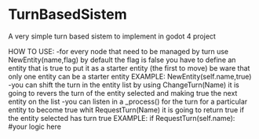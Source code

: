 # TurnBasedSistem
A very simple turn based sistem to implement in godot 4 project 

HOW TO USE:
-for every node that need to be managed by turn use NewEntity(name,flag) by default the flag is false you have to define an entity that is true to put it as a starter entity (the first to move) be ware that only one entity can be a starter entity
    EXAMPLE: NewEntity(self.name,true) 
-you can shift the turn in the entity list by using ChangeTurn(Name) it is going to revers the turn of the entity selected and making true the next entity on the list
-you can listen in a _process() for the turn for a particular entity to become true whit RequestTurn(Name) it is going to return true if the entity selected has turn true
    EXAMPLE: if RequestTurn(self.name):
                #your logic here
